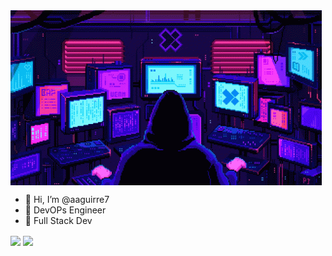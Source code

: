 <a>
<img align="center"src="./img/pixels-neon.gif">
</a>

- 👋 Hi, I’m @aaguirre7
- 👀 DevOPs Engineer
- 🌱 Full Stack Dev

<a><img align="center" src="https://github-readme-stats.vercel.app/api/?username=aaguirre7&theme=dark&hide=contribs&show_icons=true"/></a>
<a><img align="center" src="https://github-readme-stats.vercel.app/api/top-langs/?username=aaguirre7&theme=dark"/> </a>

<!---
aaguirre7/aaguirre7 is a ✨ special ✨ repository because its `README.md` (this file) appears on your GitHub profile.
You can click the Preview link to take a look at your changes.
--->
